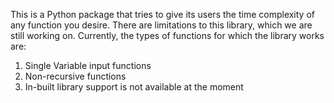 This is a Python package that tries to give its users the time complexity of any function you desire. There are limitations to this
library, which we are still working on. 
Currently, the types of functions for which the library works are:
1. Single Variable input functions
2. Non-recursive functions
3. In-built library support is not available at the moment
